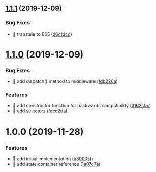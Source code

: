 ## [1.1.1](https://github.com/streamich/state-containers/compare/v1.1.0...v1.1.1) (2019-12-09)


### Bug Fixes

* 🐛 transpile to ES5 ([d6c1dcd](https://github.com/streamich/state-containers/commit/d6c1dcd907c161531a04590cce63ac0a2d75a1f6))

# [1.1.0](https://github.com/streamich/state-containers/compare/v1.0.0...v1.1.0) (2019-12-09)


### Bug Fixes

* 🐛 add dispatch() method to middleware ([fdb226a](https://github.com/streamich/state-containers/commit/fdb226a69f28184d3bd9191ace1018661d4e3a9f))


### Features

* 🎸 add constructor function for backwards compatibility ([3162c0c](https://github.com/streamich/state-containers/commit/3162c0c2865e048e14660c1d194d6f19b3473e6b))
* 🎸 add selectors ([fdcc2da](https://github.com/streamich/state-containers/commit/fdcc2da33403d90bb069f8e3a388f909f0f5f5f9))

# 1.0.0 (2019-11-28)


### Features

* 🎸 add initial implementation ([b39005f](https://github.com/streamich/state-containers/commit/b39005f3102048c1e54e27c4e85746cbbd9a60e3))
* 🎸 add state container reference ([1a07c7a](https://github.com/streamich/state-containers/commit/1a07c7a4a07779615cfab10cbf2e7e1a4ea059bc))
